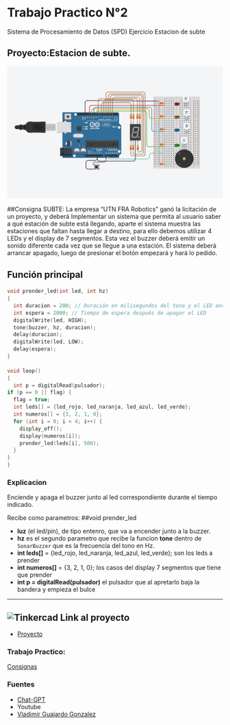 

# Trabajo Practico N°2
Sistema de Procesamiento de Datos (SPD)
Ejercicio Estacion de subte


## Proyecto:Estacion de subte.

![Semáforos para no videntes](https://github.com/magikboy/Dojo-2/blob/main/arduino.png)

##Consigna SUBTE:
La empresa  “UTN FRA Robotics” ganó la licitación de un proyecto, y deberá Implementar un sistema que permita al usuario saber a qué estación de subte está llegando, aparte  el sistema muestra las estaciones que faltan hasta llegar a destino, para ello debemos utilizar 4 LEDs y el display de 7 segmentos. Esta vez el buzzer deberá emitir un sonido diferente cada vez que se llegue a una estación.
El sistema deberá arrancar apagado, luego de presionar el botón empezará y hará lo pedido.



## Función principal

``` C++
void prender_led(int led, int hz)
{
  int duracion = 200; // Duración en milisegundos del tono y el LED encendido
  int espera = 2000; // Tiempo de espera después de apagar el LED
  digitalWrite(led, HIGH);
  tone(buzzer, hz, duracion);
  delay(duracion);
  digitalWrite(led, LOW);
  delay(espera);
}

void loop()
{
  int p = digitalRead(pulsador);
if (p == 0 || flag) {
  flag = true;
  int leds[] = {led_rojo, led_naranja, led_azul, led_verde};
  int numeros[] = {3, 2, 1, 0};
  for (int i = 0; i < 4; i++) {
    display_off();
    display(numeros[i]);
    prender_led(leds[i], 500);
  }
}
}
```

### Explicacion

Enciende y apaga el buzzer junto al led correspondiente durante el tiempo indicado.

Recibe como parametros:
##void prender_led
+ **luz** (el led/pin), de tipo entenro, que va a encender junto a la buzzer.
+ **hz** es el segundo parametro que recibe la funcion **tone** dentro de `SonarBuzzer` que es la frecuencia del tono en Hz.
+ **int leds[]** = {led_rojo, led_naranja, led_azul, led_verde}; son los leds a prender
+ **int numeros[]** = {3, 2, 1, 0}; los casos del display 7 segmentos que tiene que prender
+ **int p = digitalRead(pulsador)** el pulsador que al apretarlo baja la bandera y empieza el bulce

---
## <img src="assets/img/tinkercad-logo.png" alt="Tinkercad" height="32px"> Link al proyecto

- [Proyecto](https://www.tinkercad.com/things/0eFa38BwfAQ-super-migelo-jofo/editel?sharecode=rXB4PgoPveKdescEf7ZKr18V5jzex0wzRh-1nmglAt4)

### Trabajo Practico:

[Consignas](https://github.com/magikboy/Dojo-N-mero-Uno/blob/18c1342eff3a6e0bedfadace646459866021de35/Dojo%20Numero%20Uno.pdf)

### Fuentes

- [Chat-GPT](https://chat.openai.com/)
- Youtube
- [Vladimir Guajardo Gonzalez](https://www.youtube.com/@SethPonder5/videos)

